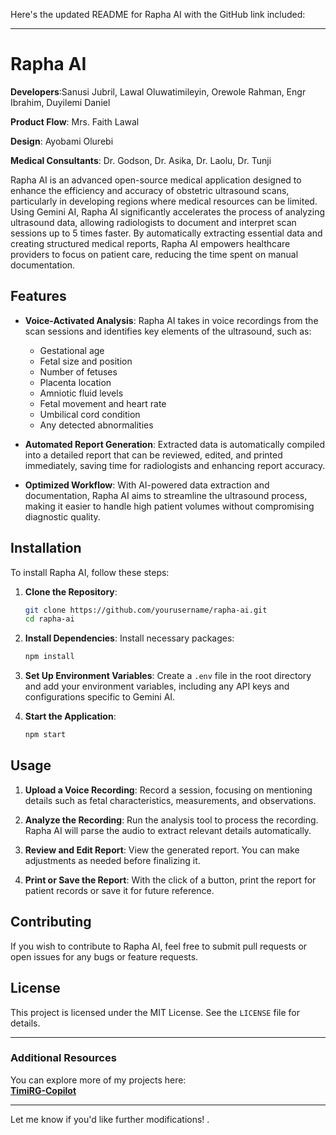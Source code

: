 Here's the updated README for Rapha AI with the GitHub link included:

---

# Rapha AI

**Developers**:Sanusi Jubril, Lawal Oluwatimileyin, Orewole Rahman, Engr Ibrahim, Duyilemi Daniel

**Product Flow**: Mrs. Faith Lawal  

**Design**: Ayobami Olurebi

**Medical Consultants**: Dr. Godson, Dr. Asika, Dr. Laolu, Dr. Tunji  

Rapha AI is an advanced open-source medical application designed to enhance the efficiency and accuracy of obstetric ultrasound scans, particularly in developing regions where medical resources can be limited. Using Gemini AI, Rapha AI significantly accelerates the process of analyzing ultrasound data, allowing radiologists to document and interpret scan sessions up to 5 times faster. By automatically extracting essential data and creating structured medical reports, Rapha AI empowers healthcare providers to focus on patient care, reducing the time spent on manual documentation.

## Features

- **Voice-Activated Analysis**: Rapha AI takes in voice recordings from the scan sessions and identifies key elements of the ultrasound, such as:
  - Gestational age
  - Fetal size and position
  - Number of fetuses
  - Placenta location
  - Amniotic fluid levels
  - Fetal movement and heart rate
  - Umbilical cord condition
  - Any detected abnormalities

- **Automated Report Generation**: Extracted data is automatically compiled into a detailed report that can be reviewed, edited, and printed immediately, saving time for radiologists and enhancing report accuracy.

- **Optimized Workflow**: With AI-powered data extraction and documentation, Rapha AI aims to streamline the ultrasound process, making it easier to handle high patient volumes without compromising diagnostic quality.

## Installation

To install Rapha AI, follow these steps:

1. **Clone the Repository**:
   ```bash
   git clone https://github.com/yourusername/rapha-ai.git
   cd rapha-ai
   ```

2. **Install Dependencies**:
   Install necessary packages:
   ```bash
   npm install
   ```

3. **Set Up Environment Variables**:
   Create a `.env` file in the root directory and add your environment variables, including any API keys and configurations specific to Gemini AI.

4. **Start the Application**:
   ```bash
   npm start
   ```

## Usage

1. **Upload a Voice Recording**: Record a session, focusing on mentioning details such as fetal characteristics, measurements, and observations.
   
2. **Analyze the Recording**: Run the analysis tool to process the recording. Rapha AI will parse the audio to extract relevant details automatically.

3. **Review and Edit Report**: View the generated report. You can make adjustments as needed before finalizing it.

4. **Print or Save the Report**: With the click of a button, print the report for patient records or save it for future reference.

## Contributing

If you wish to contribute to Rapha AI, feel free to submit pull requests or open issues for any bugs or feature requests.

## License

This project is licensed under the MIT License. See the `LICENSE` file for details.

---

### Additional Resources

You can explore more of my projects here:  
[**TimiRG-Copilot**](https://github.com/lawal1/TimiRG-Copilot)

---

Let me know if you'd like further modifications!
.